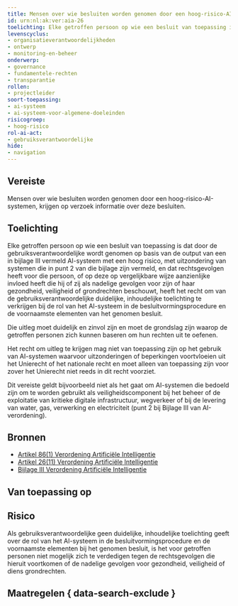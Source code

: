 ```yaml
---
title: Mensen over wie besluiten worden genomen door een hoog-risico-AI-systemen, krijgen op verzoek informatie over deze besluiten
id: urn:nl:ak:ver:aia-26
toelichting: Elke getroffen persoon op wie een besluit van toepassing is dat door de gebruiksverantwoordelijke wordt genomen op basis van de output van een in bijlage III vermeld AI-systeem met een hoog risico, met uitzondering van systemen die in punt 2 van die bijlage zijn vermeld, en dat rechtsgevolgen heeft voor die persoon, of op deze op vergelijkbare wijze aanzienlijke invloed heeft die hij of zij als nadelige gevolgen voor zijn of haar gezondheid, veiligheid of grondrechten beschouwt, heeft het recht om van de gebruiksverantwoordelijke duidelijke, inhoudelijke toelichting te verkrijgen bij de rol van het AI-systeem in de besluitvormingsprocedure en de voornaamste elementen van het genomen besluit.
levenscyclus:
- organisatieverantwoordelijkheden
- ontwerp
- monitoring-en-beheer
onderwerp:
- governance
- fundamentele-rechten
- transparantie
rollen:
- projectleider
soort-toepassing:
- ai-systeem
- ai-systeem-voor-algemene-doeleinden
risicogroep:
- hoog-risico
rol-ai-act:
- gebruiksverantwoordelijke
hide:
- navigation
---
```


<!-- tags -->
## Vereiste
Mensen over wie besluiten worden genomen door een hoog-risico-AI-systemen, krijgen op verzoek informatie over deze besluiten.

## Toelichting
Elke getroffen persoon op wie een besluit van toepassing is dat door de gebruiksverantwoordelijke wordt genomen op basis van de output van een in bijlage III vermeld AI-systeem met een hoog risico, met uitzondering van systemen die in punt 2 van die bijlage zijn vermeld, en dat rechtsgevolgen heeft voor die persoon, of op deze op vergelijkbare wijze aanzienlijke invloed heeft die hij of zij als nadelige gevolgen voor zijn of haar gezondheid, veiligheid of grondrechten beschouwt, heeft het recht om van de gebruiksverantwoordelijke duidelijke, inhoudelijke toelichting te verkrijgen bij de rol van het AI-systeem in de besluitvormingsprocedure en de voornaamste elementen van het genomen besluit.

Die uitleg moet duidelijk en zinvol zijn en moet de grondslag zijn waarop de getroffen personen zich kunnen baseren om hun rechten uit te oefenen.

Het recht om uitleg te krijgen mag niet van toepassing zijn op het gebruik van AI-systemen waarvoor uitzonderingen of beperkingen voortvloeien uit het Unierecht of het nationale recht en moet alleen van toepassing zijn voor zover het Unierecht niet reeds in dit recht voorziet.

Dit vereiste geldt bijvoorbeeld niet als het gaat om AI-systemen die bedoeld zijn om te worden gebruikt als veiligheidscomponent bij het beheer of de exploitatie van kritieke digitale infrastructuur, wegverkeer of bij de levering van water, gas, verwerking en electriciteit (punt 2 bij Bijlage III van AI-verordening).

## Bronnen

- [Artikel 86(1) Verordening Artificiële Intelligentie](https://eur-lex.europa.eu/legal-content/NL/TXT/HTML/?uri=OJ:L_202401689#d1e7761-1-1)
- [Artikel 26(11) Verordening Artificiële Intelligentie](https://eur-lex.europa.eu/legal-content/NL/TXT/HTML/?uri=OJ:L_202401689#d1e4350-1-1)
- [Bijlage III Verordening Artificiële Intelligentie]()

## Van toepassing op 
<!-- tags-ai-act -->

## Risico

Als gebruiksverantwoordelijke geen duidelijke, inhoudelijke toelichting geeft over de rol van het AI-systeem in de besluitvormingsprocedure en de voornaamste elementen bij het genomen besluit, is het voor getroffen personen niet mogelijk zich te verdedigen tegen de rechtsgevolgen die hieruit voortkomen of de nadelige gevolgen voor gezondheid, veiligheid of diens grondrechten.


## Maatregelen { data-search-exclude }

<!-- list_maatregelen vereiste/aia-26-recht-op-uitleg-ai-besluiten no-search no-onderwerp no-rol no-levenscyclus -->
